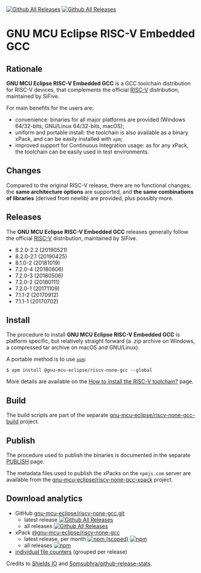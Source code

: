 [![Github All Releases](https://img.shields.io/github/downloads/gnu-mcu-eclipse/riscv-none-gcc/latest/total.svg)](https://github.com/gnu-mcu-eclipse/riscv-none-gcc/releases/) [![Github All Releases](https://img.shields.io/github/downloads/gnu-mcu-eclipse/riscv-none-gcc/total.svg)](https://github.com/gnu-mcu-eclipse/riscv-none-gcc/releases/)

# GNU MCU Eclipse RISC-V Embedded GCC

## Rationale

**GNU MCU Eclipse RISC-V Embedded GCC** is a GCC toolchain distribution 
for RISC-V devices, that complements the official 
[RISC-V](https://github.com/riscv/riscv-gnu-toolchain/)
distribution, maintained by SiFive.

For main benefits for the users are:

- convenience: binaries for all major platforms are provided 
(Windows 64/32-bits, GNU/Linux 64/32-bits, macOS); 
- uniform and portable install: the toolchain is also available 
as a binary xPack, and can be easily installed with `xpm`;
- improved support for Continuous Integration usage: 
as for any xPack, the toolchain can be easily used
in test environments.

## Changes

Compared to the original RISC-V release, there are no functional changes; 
the **same architecture options** are supported, and **the same 
combinations of libraries** (derived from newlib) are provided, 
plus possibly more.

## Releases

The **GNU MCU Eclipse RISC-V Embedded GCC** releases generally follow the official 
[RISC-V](https://github.com/riscv/riscv-gnu-toolchain/)
distribution, maintained by SiFive.

- 8.2.0-2.2 (20190521)
- 8.2.0-2.1 (20190425)
- 8.1.0-2 (20181019)
- 7.2.0-4 (20180606)
- 7.2.0-3 (20180506)
- 7.2.0-2 (20180111)
- 7.2.0-1 (20171109)
- 7.1.1-2 (20170912)
- 7.1.1-1 (20170702)

## Install

The procedure to install **GNU MCU Eclipse RISC-V Embedded GCC** is platform 
specific, but relatively straight forward (a .zip archive on Windows, 
a compressed tar archive on macOS and GNU/Linux).

A portable method is to use [`xpm`](https://www.npmjs.com/package/xpm):

```console
$ xpm install @gnu-mcu-eclipse/riscv-none-gcc --global
```

More details are available on the 
[How to install the RISC-V toolchain?](https://gnu-mcu-eclipse.github.io/toolchain/riscv/install/) 
page.

## Build

The build scripts are part of the separate 
[gnu-mcu-eclipse/riscv-none-gcc-build](https://github.com/gnu-mcu-eclipse/riscv-none-gcc-build)
project.

## Publish

The procedure used to publish the binaries is documented in the separate
[PUBLISH](PUBLISH.md) page.

The metadata files used to publish the xPacks on the `npmjs.com` server 
are available from the 
[gnu-mcu-eclipse/riscv-none-gcc-xpack](https://github.com/gnu-mcu-eclipse/riscv-none-gcc-xpack)
project.

## Download analytics

* GitHub [gnu-mcu-eclipse/riscv-none-gcc.git](https://github.com/gnu-mcu-eclipse/riscv-none-gcc/)
  * latest release
[![Github All Releases](https://img.shields.io/github/downloads/gnu-mcu-eclipse/riscv-none-gcc/latest/total.svg)](https://github.com/gnu-mcu-eclipse/riscv-none-gcc/releases/)
  * all releases [![Github All Releases](https://img.shields.io/github/downloads/gnu-mcu-eclipse/riscv-none-gcc/total.svg)](https://github.com/gnu-mcu-eclipse/riscv-none-gcc/releases/)
* xPack [@gnu-mcu-eclipse/riscv-none-gcc](https://github.com/gnu-mcu-eclipse/riscv-none-gcc-xpack/)
  * latest release, per month 
[![npm (scoped)](https://img.shields.io/npm/v/@gnu-mcu-eclipse/riscv-none-gcc.svg)](https://www.npmjs.com/package/@gnu-mcu-eclipse/riscv-none-gcc/)
[![npm](https://img.shields.io/npm/dm/@gnu-mcu-eclipse/riscv-none-gcc.svg)](https://www.npmjs.com/package/@gnu-mcu-eclipse/riscv-none-gcc/)
  * all releases [![npm](https://img.shields.io/npm/dt/@gnu-mcu-eclipse/riscv-none-gcc.svg)](https://www.npmjs.com/package/@gnu-mcu-eclipse/riscv-none-gcc/)
* [individual file counters](https://www.somsubhra.com/github-release-stats/?username=gnu-mcu-eclipse&repository=riscv-none-gcc) (grouped per release)
  
Credits to [Shields IO](https://shields.io) and [Somsubhra/github-release-stats](https://github.com/Somsubhra/github-release-stats).